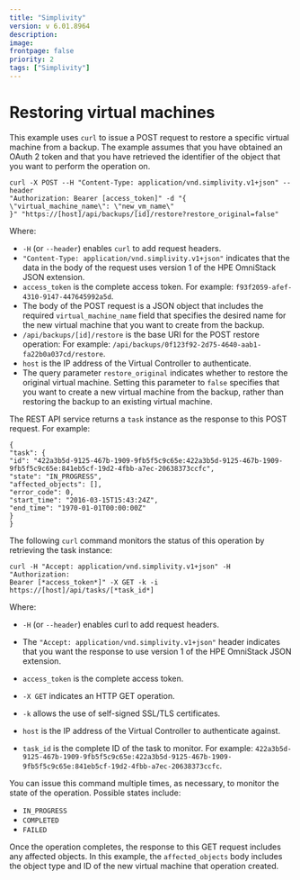 ```yaml
---
title: "Simplivity"
version: v 6.01.8964
description:
image: 
frontpage: false
priority: 2
tags: ["Simplivity"]
---
```


Restoring virtual machines
==========================

This example uses `curl` to issue a POST request to restore a specific virtual machine from a backup. The example assumes that you have obtained an OAuth 2 token and that you have retrieved the identifier of the object that you want to perform the operation on.

```
curl -X POST --H "Content-Type: application/vnd.simplivity.v1+json" --header
"Authorization: Bearer [access_token]" -d "{
\"virtual_machine_name\": \"new_vm_name\"
}" "https://[host]/api/backups/[id]/restore?restore_original=false"
```

Where:

- `-H` (or `--header`) enables `curl` to add request headers.
- `"Content-Type: application/vnd.simplivity.v1+json"` indicates that the data in the body of the request uses version 1 of the HPE OmniStack JSON extension.
- `access_token` is the complete access token. For example: `f93f2059-afef-4310-9147-447645992a5d`.
- The body of the POST request is a JSON object that includes the required `virtual_machine_name` field that specifies the desired name for the new virtual machine that you want to create from the backup.
- `/api/backups/[id]/restore` is the base URI for the POST restore operation: For example: `/api/backups/0f123f92-2d75-4640-aab1-fa22b0a037cd/restore`.
- `host` is the IP address of the Virtual Controller to authenticate.
- The query parameter `restore_original` indicates whether to restore the original virtual machine. Setting this parameter to `false` specifies that you want to create a new virtual machine from the backup, rather than restoring the backup to an existing virtual machine.

The REST API service returns a `task` instance as the response to this POST request. For example:

```
{
"task": {
"id": "422a3b5d-9125-467b-1909-9fb5f5c9c65e:422a3b5d-9125-467b-1909-
9fb5f5c9c65e:841eb5cf-19d2-4fbb-a7ec-20638373ccfc",
"state": "IN_PROGRESS",
"affected_objects": [],
"error_code": 0,
"start_time": "2016-03-15T15:43:24Z",
"end_time": "1970-01-01T00:00:00Z"
}
}
```

The following `curl` command monitors the status of this operation by retrieving the task instance:

```
curl -H "Accept: application/vnd.simplivity.v1+json" -H "Authorization:
Bearer [*access_token*]" -X GET -k -i https://[host]/api/tasks/[*task_id*]
```

Where:

- `-H` (or `--header`) enables curl to add request headers.

- The `"Accept: application/vnd.simplivity.v1+json"` header indicates that you want the response to use version 1 of the HPE OmniStack JSON extension.

- `access_token` is the complete access token.

- `-X GET` indicates an HTTP GET operation.

- `-k` allows the use of self-signed SSL/TLS certificates.

- `host` is the IP address of the Virtual Controller to authenticate against.

- `task_id` is the complete ID of the task to monitor. For example: `422a3b5d-9125-467b-1909-9fb5f5c9c65e:422a3b5d-9125-467b-1909- 9fb5f5c9c65e:841eb5cf-19d2-4fbb-a7ec-20638373ccfc`.

You can issue this command multiple times, as necessary, to monitor the state of the operation. Possible states include:

- `IN_PROGRESS`
- `COMPLETED`
- `FAILED`

Once the operation completes, the response to this GET request includes any affected objects. In this example, the `affected_objects` body includes the object type and ID of the new virtual machine that operation created.

